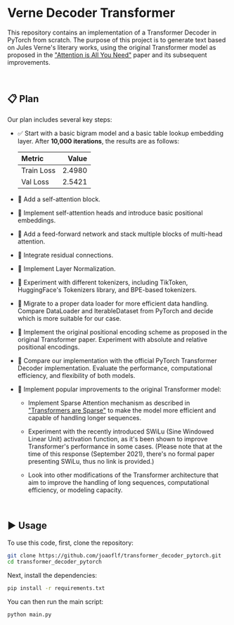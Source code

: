 # Verne Decoder Transformer

This repository contains an implementation of a Transformer Decoder in PyTorch from scratch. The purpose of this project is to generate text based on Jules Verne's literary works, using the original Transformer model as proposed in the ["Attention is All You Need"](https://arxiv.org/abs/1706.03762) paper and its subsequent improvements.

&nbsp;
## 📋 Plan

Our plan includes several key steps:

- ✅ Start with a basic bigram model and a basic table lookup embedding layer. After **10,000 iterations**, the results are as follows:

   | Metric     |  Value |
   | :--------- | -----: |
   | Train Loss | 2.4980 |
   | Val Loss   | 2.5421 |

- 🔄 Add a self-attention block.

- 🔲 Implement self-attention heads and introduce basic positional embeddings.

- 🔲 Add a feed-forward network and stack multiple blocks of multi-head attention.

- 🔲 Integrate residual connections.

- 🔲 Implement Layer Normalization.

- 🔲 Experiment with different tokenizers, including TikToken, HuggingFace's Tokenizers library, and BPE-based tokenizers.

- 🔲 Migrate to a proper data loader for more efficient data handling. Compare DataLoader and IterableDataset from PyTorch and decide which is more suitable for our case.

- 🔲 Implement the original positional encoding scheme as proposed in the original Transformer paper. Experiment with absolute and relative positional encodings.

- 🔲 Compare our implementation with the official PyTorch Transformer Decoder implementation. Evaluate the performance, computational efficiency, and flexibility of both models.

- 🔲 Implement popular improvements to the original Transformer model:

  - Implement Sparse Attention mechanism as described in ["Transformers are Sparse"](https://arxiv.org/abs/2104.04473) to make the model more efficient and capable of handling longer sequences.
  
  - Experiment with the recently introduced SWiLu (Sine Windowed Linear Unit) activation function, as it's been shown to improve Transformer's performance in some cases. (Please note that at the time of this response (September 2021), there's no formal paper presenting SWiLu, thus no link is provided.)
  
  - Look into other modifications of the Transformer architecture that aim to improve the handling of long sequences, computational efficiency, or modeling capacity.


&nbsp;
## ▶ Usage

To use this code, first, clone the repository:

```bash
git clone https://github.com/joaoflf/transformer_decoder_pytorch.git
cd transformer_decoder_pytorch
```

Next, install the dependencies:

```bash
pip install -r requirements.txt
```

You can then run the main script:

```bash
python main.py
```